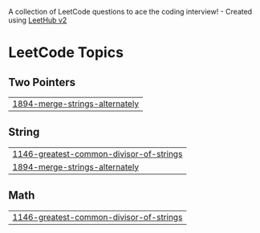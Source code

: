 A collection of LeetCode questions to ace the coding interview! - Created using [LeetHub v2](https://github.com/arunbhardwaj/LeetHub-2.0)
<!---LeetCode Topics Start-->
# LeetCode Topics
## Two Pointers
|  |
| ------- |
| [1894-merge-strings-alternately](https://github.com/vi-jay-an-and/Leet-Code-Solutions/tree/master/1894-merge-strings-alternately) |
## String
|  |
| ------- |
| [1146-greatest-common-divisor-of-strings](https://github.com/vi-jay-an-and/Leet-Code-Solutions/tree/master/1146-greatest-common-divisor-of-strings) |
| [1894-merge-strings-alternately](https://github.com/vi-jay-an-and/Leet-Code-Solutions/tree/master/1894-merge-strings-alternately) |
## Math
|  |
| ------- |
| [1146-greatest-common-divisor-of-strings](https://github.com/vi-jay-an-and/Leet-Code-Solutions/tree/master/1146-greatest-common-divisor-of-strings) |
<!---LeetCode Topics End-->